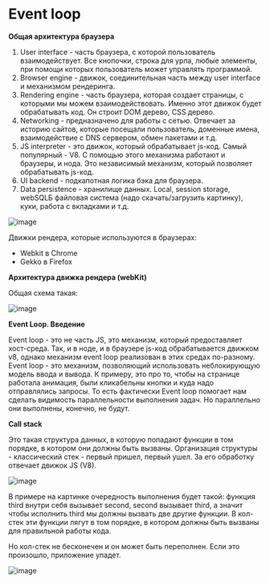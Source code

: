 # Event loop

**Общая архитектура браузера**

1. User interface - часть браузера, с которой пользователь взаимодействует. Все кнопочки, строка для урла, любые элементы, при помощи которых пользователь может управлять программой.
2. Browser engine - движок, соединительная часть между user interface и механизмом рендеринга.
3. Rendering engine - часть браузера, которая создает страницы, с которыми мы можем взаимодействовать. Именно этот движок будет обрабатывать код. Он строит DOM дерево, CSS дерево.
4. Networking - предназначено для работы с сетью. Отвечает за историю сайтов, которые посещали пользователь, доменные имена, взаимодействие с DNS сервером, обмен пакетами и т.д.
5. JS interpreter - это движок, который обрабатывает js-код. Самый популярный - V8. С помощью этого механизма работают и браузеры, и нода. Это независимый механизм, который позволяет обрабатывать js-код.
6. UI backend - подкапотная логика бэка для браузера.
7. Data persistence - хранилище данных. Local, session storage, webSQLБ файловая система (надо скачать/загрузить картинку), куки, работа с вкладками и т.д.

![image](https://github.com/AlinaLaniuk/interview/assets/101401177/6f7486bd-469f-402c-8735-22bcbe37538a)


Движки рендера, которые используются в браузерах:

- Webkit в Chrome
- Gekko в Firefox

**Архитектура движка рендера (webKit)**

Общая схема такая:

![image](https://github.com/AlinaLaniuk/interview/assets/101401177/10995e17-61d8-45ee-97a8-7f421bd9f2b0)

**Event Loop. Введение**

Event loop - это не часть JS, это механизм, который предоставляет хост-среда. Так, и в ноде, и в браузере js-код обрабатывается движком v8, однако механизм event loop реализован в этих средах по-разному. Event loop - это механизм, позволяющий использовать неблокирующую модель ввода и вывода. К примеру, это про то, чтобы на странице работала анимация, были кликабельны кнопки и куда надо отправлялись запросы. То есть фактически Event loop помогает нам сделать видимость параллельности выполнения задач. Но параллельно они выполнены, конечно, не будут.

**Call stack**

Это такая структура данных, в которую попадают функции в том порядке, в котором они должны быть вызваны. Организация структуры - классический стек - первый пришел, первый ушел. За его обработку отвечает движок JS (V8). 

![image](https://github.com/AlinaLaniuk/interview/assets/101401177/f802e8a4-4d99-41e0-a0da-f69edb528475)

В примере на картинке очередность выполнения будет такой: функция third внутри себя вызывает second, second вызывает third, а значит чтобы исполнить third мы должны вызвать две другие функции. В кол-стек эти функции лягут в том порядке, в котором должны быть вызваны для правильной работы кода.

Но кол-стек не бесконечен и он может быть переполнен. Если это произошло, приложение упадет.

 ![image](https://github.com/AlinaLaniuk/interview/assets/101401177/fb45d838-f1c0-4226-ba04-60742313e5d9)
